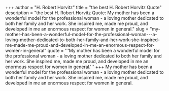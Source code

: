 +++
author = "H. Robert Horvitz"
title = "the best H. Robert Horvitz Quote"
description = "the best H. Robert Horvitz Quote: My mother has been a wonderful model for the professional woman - a loving mother dedicated to both her family and her work. She inspired me, made me proud, and developed in me an enormous respect for women in general."
slug = "my-mother-has-been-a-wonderful-model-for-the-professional-woman---a-loving-mother-dedicated-to-both-her-family-and-her-work-she-inspired-me-made-me-proud-and-developed-in-me-an-enormous-respect-for-women-in-general"
quote = '''My mother has been a wonderful model for the professional woman - a loving mother dedicated to both her family and her work. She inspired me, made me proud, and developed in me an enormous respect for women in general.'''
+++
My mother has been a wonderful model for the professional woman - a loving mother dedicated to both her family and her work. She inspired me, made me proud, and developed in me an enormous respect for women in general.
